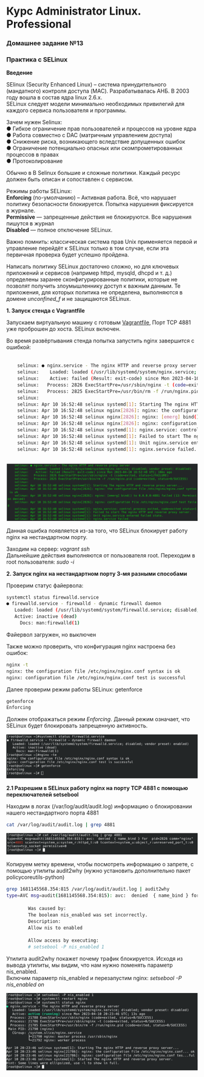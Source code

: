 # Курс Administrator Linux. Professional

### Домашнее задание №13
### Практика с SELinux   


**Введение**  

SElinux (Security Enhanced Linux) – система принудительного (мандатного) контроля доступа (MAC). Разрабатывалась АНБ. В 2003
году вошла в состав ядра linux 2.6.x.  
SELinux следует модели минимально необходимых привилегий для каждого сервиса пользователя и программы.  

Зачем нужен Selinux:  
● Гибкое ограничение прав пользователей и процессов на уровне ядра  
● Работа совместно с DAC (матричным управлением доступа)  
● Снижение риска, возникающего вследствие допущенных ошибок  
● Ограничение потенциально опасных или скомпрометированных процессов в правах  
● Протоколирование  

Обычно в В Selinux большие и сложные политики. Каждый ресурс
должен быть описан и сопоставлен с сервисом.  

Режимы работы SELinux:  
**Enforcing** (по-умолчанию) – Активная работа. Всё, что нарушает
политику безопасности блокируется. Попытка нарушения фиксируется
в журнале.  
**Permissive** — запрещенные действия не блокируются. Все нарушения
пишутся в журнал  
**Disabled** — полное отключение SELinux.  

Важно помнить: классическая система прав Unix применяется первой и управление перейдёт к SELinux только в том случае, если эта первичная проверка будет успешно пройдена.  

Написать политику SELinux достаточно сложно, но для ключевых приложений и сервисов (например httpd, mysqld, dhcpd и т. д.)
определены заранее сконфигурированные политики, которые не позволят получить злоумышленнику доступ к важным данным.
Те приложения, для которых политика не определена, выполняются в домене *unconfined_f* и не защищаются SELinux.



**1. Запуск стенда с Vagrantfile**  

Запускаем виртуальную машину с готовым [Vagrantfile](Vagrantfile), Порт TCP 4881 уже проброшен до хоста. SELinux включен.  

Во время развёртывания стенда попытка запустить nginx завершится с
ошибкой:

```bash

    selinux: ● nginx.service - The nginx HTTP and reverse proxy server
    selinux:    Loaded: loaded (/usr/lib/systemd/system/nginx.service; disabled; vendor preset: disabled)
    selinux:    Active: failed (Result: exit-code) since Mon 2023-04-10 16:52:48 UTC; 10ms ago
    selinux:   Process: 2826 ExecStartPre=/usr/sbin/nginx -t (code=exited, status=1/FAILURE)
    selinux:   Process: 2825 ExecStartPre=/usr/bin/rm -f /run/nginx.pid (code=exited, status=0/SUCCESS)
    selinux: 
    selinux: Apr 10 16:52:48 selinux systemd[1]: Starting The nginx HTTP and reverse proxy server...
    selinux: Apr 10 16:52:48 selinux nginx[2826]: nginx: the configuration file /etc/nginx/nginx.conf syntax is ok                                                                                                      
    selinux: Apr 10 16:52:48 selinux nginx[2826]: nginx: [emerg] bind() to 0.0.0.0:4881 failed (13: Permission denied)                                                                                                  
    selinux: Apr 10 16:52:48 selinux nginx[2826]: nginx: configuration file /etc/nginx/nginx.conf test failed                                                                                                           
    selinux: Apr 10 16:52:48 selinux systemd[1]: nginx.service: control process exited, code=exited status=1
    selinux: Apr 10 16:52:48 selinux systemd[1]: Failed to start The nginx HTTP and reverse proxy server.
    selinux: Apr 10 16:52:48 selinux systemd[1]: Unit nginx.service entered failed state.
    selinux: Apr 10 16:52:48 selinux systemd[1]: nginx.service failed.
    
```
  
  
![Ошибка при старте виртуально машины](Screenshot_1.png)  

Данная ошибка появляется из-за того, что SELinux блокирует работу nginx на нестандартном порту.  

Заходим на сервер: *vagrant ssh*  
Дальнейшие действия выполняются от пользователя root. Переходим в root пользователя: *sudo -i*  


**2. Запуск nginx на нестандартном порту 3-мя разными способами**  

Проверим статус файервола:  

```bash
systemctl status firewalld.service 
● firewalld.service - firewalld - dynamic firewall daemon
   Loaded: loaded (/usr/lib/systemd/system/firewalld.service; disabled; vendor preset: enabled)
   Active: inactive (dead)
     Docs: man:firewalld(1)
```
Файервол загружен, но выключен  

Также можно проверить, что конфигурация nginx настроена без ошибок:  
```bash
nginx -t
nginx: the configuration file /etc/nginx/nginx.conf syntax is ok
nginx: configuration file /etc/nginx/nginx.conf test is successful
```  
Далее проверим режим работы SELinux: getenforce  
```bash
getenforce
Enforcing
```  

Должен отображаться режим *Enforcing*. Данный режим означает, что SELinux будет блокировать запрещенную активность.


![проверка фаервол нгинкс и селинукс](Screenshot_2.png)  

**2.1 Разрешим в SELinux работу nginx на порту TCP 4881 c помощью переключателей setsebool**  

Находим в логах (/var/log/audit/audit.log) информацию о блокировании нашего нестандартного порта 4881  
```bash
cat /var/log/audit/audit.log | grep 4881
```
![блокировка порта4881](Screenshot_3.png)  

Копируем метку времени, чтобы посмотреть информацию о запрете, с помощью утилиты audit2why (нужно установить дополнительно пакет policycoreutils-python)  

```bash
grep 1681145568.354:815 /var/log/audit/audit.log | audit2why
type=AVC msg=audit(1681145568.354:815): avc:  denied  { name_bind } for  pid=2826 comm="nginx" src=4881 scontext=system_u:system_r:httpd_t:s0 tcontext=system_u:object_r:unreserved_port_t:s0 tclass=tcp_socket permissive=0

        Was caused by:
        The boolean nis_enabled was set incorrectly. 
        Description:
        Allow nis to enabled

        Allow access by executing:
        # setsebool -P nis_enabled 1
```

Утилита audit2why покажет почему трафик блокируется. Исходя из вывода утилиты, мы видим, что нам нужно поменять параметр nis_enabled.  
Включим параметр nis_enabled и перезапустим nginx: *setsebool -P nis_enabled on*  

![Включим параметр nis_enabled](Screenshot_4.png)  
